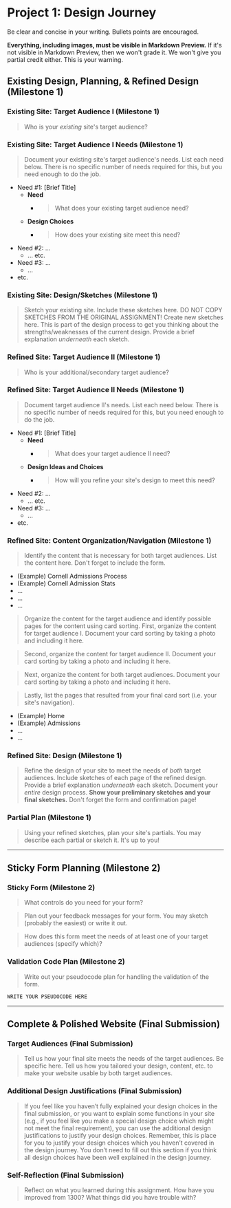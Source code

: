 # Project 1: Design Journey

Be clear and concise in your writing. Bullets points are encouraged.

**Everything, including images, must be visible in Markdown Preview.** If it's not visible in Markdown Preview, then we won't grade it. We won't give you partial credit either. This is your warning.

## Existing Design, Planning, & Refined Design (Milestone 1)

### Existing Site: Target Audience I (Milestone 1)
> Who is your _existing_ site's target audience?


### Existing Site: Target Audience I Needs (Milestone 1)
> Document your existing site's target audience's needs.
> List each need below. There is no specific number of needs required for this, but you need enough to do the job.

- Need #1: [Brief Title]
  - **Need**
    - > What does your existing target audience need?
  - **Design Choices**
    - > How does your existing site meet this need?
- Need #2: ...
  - ... etc.
- Need #3: ...
  - ...
- etc.


### Existing Site: Design/Sketches (Milestone 1)
> Sketch your existing site. Include these sketches here.
> DO NOT COPY SKETCHES FROM THE ORIGINAL ASSIGNMENT! Create new sketches here. This is part of the design process to get you thinking about the strengths/weaknesses of the current design.
> Provide a brief explanation _underneath_ each sketch.



### Refined Site: Target Audience II (Milestone 1)
> Who is your additional/secondary target audience?


### Refined Site: Target Audience II Needs (Milestone 1)
> Document target audience II's needs.
> List each need below. There is no specific number of needs required for this, but you need enough to do the job.

- Need #1: [Brief Title]
  - **Need**
    - > What does your target audience II need?
  - **Design Ideas and Choices**
    - > How will you refine your site's design to meet this need?
- Need #2: ...
  - ... etc.
- Need #3: ...
  - ...
- etc.


### Refined Site: Content Organization/Navigation (Milestone 1)
> Identify the content that is necessary for both target audiences.
> List the content here.
> Don't forget to include the form.

- (Example) Cornell Admissions Process
- (Example) Cornell Admission Stats
- ...
- ...
- ...


> Organize the content for the target audience and identify possible pages for the content using card sorting.
> First, organize the content for target audience I. Document your card sorting by taking a photo and including it here.


> Second, organize the content for target audience II. Document your card sorting by taking a photo and including it here.


> Next, organize the content for both target audiences. Document your card sorting by taking a photo and including it here.


> Lastly, list the pages that resulted from your final card sort (i.e. your site's navigation).

- (Example) Home
- (Example) Admissions
- ...
- ...


### Refined Site: Design (Milestone 1)
> Refine the design of your site to meet the needs of _both_ target audiences.
> Include sketches of each page of the refined design.
> Provide a brief explanation _underneath_ each sketch.
> Document your _entire_ design process. **Show your preliminary sketches and your final sketches.**
> Don't forget the form and confirmation page!


### Partial Plan (Milestone 1)
> Using your refined sketches, plan your site's partials.
> You may describe each partial or sketch it. It's up to you!


---

## Sticky Form Planning (Milestone 2)

### Sticky Form (Milestone 2)
> What controls do you need for your form?


> Plan out your feedback messages for your form. You may sketch (probably the easiest) or write it out.


> How does this form meet the needs of at least one of your target audiences (specify which)?


### Validation Code Plan (Milestone 2)
> Write out your pseudocode plan for handling the validation of the form.

```
WRITE YOUR PSEUDOCODE HERE
```

---

## Complete & Polished Website (Final Submission)

### Target Audiences (Final Submission)
> Tell us how your final site meets the needs of the target audiences. Be specific here. Tell us how you tailored your design, content, etc. to make your website usable by both target audiences.


### Additional Design Justifications (Final Submission)
> If you feel like you haven’t fully explained your design choices in the final submission, or you want to explain some functions in your site (e.g., if you feel like you make a special design choice which might not meet the final requirement), you can use the additional design justifications to justify your design choices. Remember, this is place for you to justify your design choices which you haven’t covered in the design journey. You don’t need to fill out this section if you think all design choices have been well explained in the design journey.


### Self-Reflection (Final Submission)
> Reflect on what you learned during this assignment. How have you improved from 1300? What things did you have trouble with?
